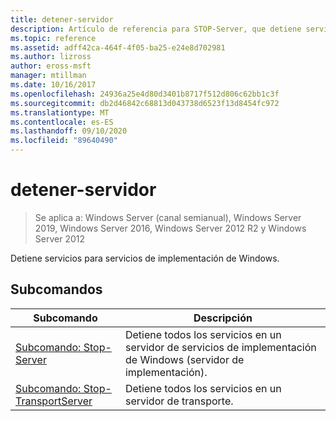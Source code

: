```yaml
---
title: detener-servidor
description: Artículo de referencia para STOP-Server, que detiene servicios para servicios de implementación de Windows.
ms.topic: reference
ms.assetid: adff42ca-464f-4f05-ba25-e24e8d702981
ms.author: lizross
author: eross-msft
manager: mtillman
ms.date: 10/16/2017
ms.openlocfilehash: 24936a25e4d80d3401b8717f512d806c62bb1c3f
ms.sourcegitcommit: db2d46842c68813d043738d6523f13d8454fc972
ms.translationtype: MT
ms.contentlocale: es-ES
ms.lasthandoff: 09/10/2020
ms.locfileid: "89640490"
---
```

# <a name="stop-server"></a>detener-servidor
> Se aplica a: Windows Server (canal semianual), Windows Server 2019, Windows Server 2016, Windows Server 2012 R2 y Windows Server 2012

Detiene servicios para servicios de implementación de Windows.

## <a name="subcommands"></a>Subcomandos
|Subcomando|Descripción|
|-------|--------|
|[Subcomando: Stop-Server](subcommand-stop-server.md)|Detiene todos los servicios en un servidor de servicios de implementación de Windows (servidor de implementación).|
|[Subcomando: Stop-TransportServer](subcommand-stop-transportserver.md)|Detiene todos los servicios en un servidor de transporte.|
